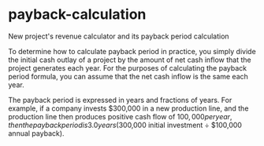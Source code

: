 # payback-calculation
New project's revenue calculator and its payback period calculation

To determine how to calculate payback period in practice, you simply divide the initial cash outlay of a project by the amount of net cash inflow that the project generates each year. For the purposes of calculating the payback period formula, you can assume that the net cash inflow is the same each year.

The payback period is expressed in years and fractions of years. For example, if a company invests $300,000 in a new production line, and the production line then produces positive cash flow of $100,000 per year, then the payback period is 3.0 years ($300,000 initial investment ÷ $100,000 annual payback).
